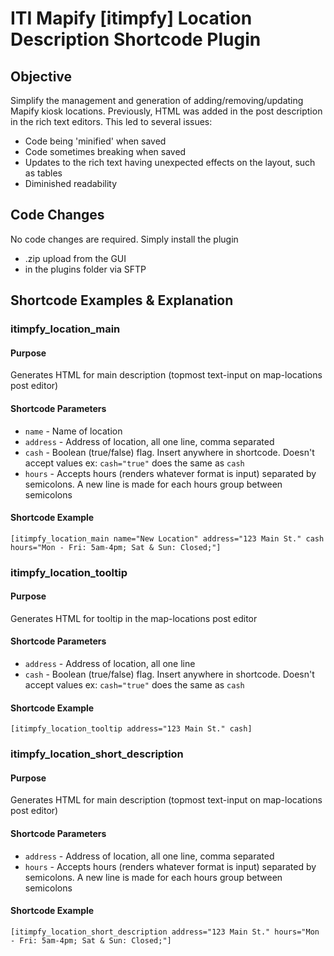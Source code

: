 # ITI Mapify [itimpfy] Location Description Shortcode Plugin

## Objective
Simplify the management and generation of adding/removing/updating Mapify kiosk locations.
Previously, HTML was added in the post description in the rich text editors. This led to several issues:
- Code being 'minified' when saved
- Code sometimes breaking when saved
- Updates to the rich text having unexpected effects on the layout, such as tables
- Diminished readability

## Code Changes
No code changes are required. Simply install the plugin
- .zip upload from the GUI
- in the plugins folder via SFTP

## Shortcode Examples & Explanation

### itimpfy_location_main

#### Purpose
Generates HTML for main description (topmost text-input on map-locations post editor)

#### Shortcode Parameters
- `name` - Name of location
- `address` - Address of location, all one line, comma separated
- `cash` - Boolean (true/false) flag. Insert anywhere in shortcode. Doesn't accept values ex: `cash="true"` does the same as `cash`
- `hours` - Accepts hours (renders whatever format is input) separated by semicolons. A new line is made for each hours group between semicolons

#### Shortcode Example
`[itimpfy_location_main name="New Location" address="123 Main St." cash hours="Mon - Fri: 5am-4pm; Sat & Sun: Closed;"]`


### itimpfy_location_tooltip

#### Purpose
Generates HTML for tooltip in the map-locations post editor

#### Shortcode Parameters
- `address` - Address of location, all one line
- `cash` - Boolean (true/false) flag. Insert anywhere in shortcode. Doesn't accept values ex: `cash="true"` does the same as `cash`

#### Shortcode Example
`[itimpfy_location_tooltip address="123 Main St." cash]`

### itimpfy_location_short_description

#### Purpose
Generates HTML for main description (topmost text-input on map-locations post editor)

#### Shortcode Parameters
- `address` - Address of location, all one line, comma separated
- `hours` - Accepts hours (renders whatever format is input) separated by semicolons. A new line is made for each hours group between semicolons

#### Shortcode Example
`[itimpfy_location_short_description address="123 Main St." hours="Mon - Fri: 5am-4pm; Sat & Sun: Closed;"]`

